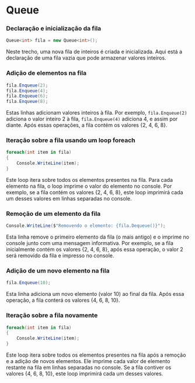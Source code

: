 # Queue


### Declaração e inicialização da fila
```csharp
Queue<int> fila = new Queue<int>();
```
Neste trecho, uma nova fila de inteiros é criada e inicializada. Aqui está a declaração de uma fila vazia que pode armazenar valores inteiros.

### Adição de elementos na fila
```csharp
fila.Enqueue(2);
fila.Enqueue(4);
fila.Enqueue(6);
fila.Enqueue(8);
```
Estas linhas adicionam valores inteiros à fila. Por exemplo, `fila.Enqueue(2)` adiciona o valor inteiro 2 à fila, `fila.Enqueue(4)` adiciona 4, e assim por diante. Após essas operações, a fila contém os valores {2, 4, 6, 8}.

### Iteração sobre a fila usando um loop foreach
```csharp
foreach(int item in fila)
{
    Console.WriteLine(item);
}
```
Este loop itera sobre todos os elementos presentes na fila. Para cada elemento na fila, o loop imprime o valor do elemento no console. Por exemplo, se a fila contém os valores {2, 4, 6, 8}, este loop imprimirá cada um desses valores em linhas separadas no console.

### Remoção de um elemento da fila
```csharp
Console.WriteLine($"Removendo o elemento: {fila.Dequeue()}");
```
Esta linha remove o primeiro elemento da fila (o mais antigo) e o imprime no console junto com uma mensagem informativa. Por exemplo, se a fila inicialmente contém os valores {2, 4, 6, 8}, após essa operação, o valor 2 será removido da fila e impresso no console.

### Adição de um novo elemento na fila
```csharp
fila.Enqueue(10);
```
Esta linha adiciona um novo elemento (valor 10) ao final da fila. Após essa operação, a fila conterá os valores {4, 6, 8, 10}.

### Iteração sobre a fila novamente
```csharp
foreach(int item in fila)
{
    Console.WriteLine(item);
}
```
Este loop itera sobre todos os elementos presentes na fila após a remoção e a adição de novos elementos. Ele imprime cada valor de elemento restante na fila em linhas separadas no console. Se a fila contiver os valores {4, 6, 8, 10}, este loop imprimirá cada um desses valores.
